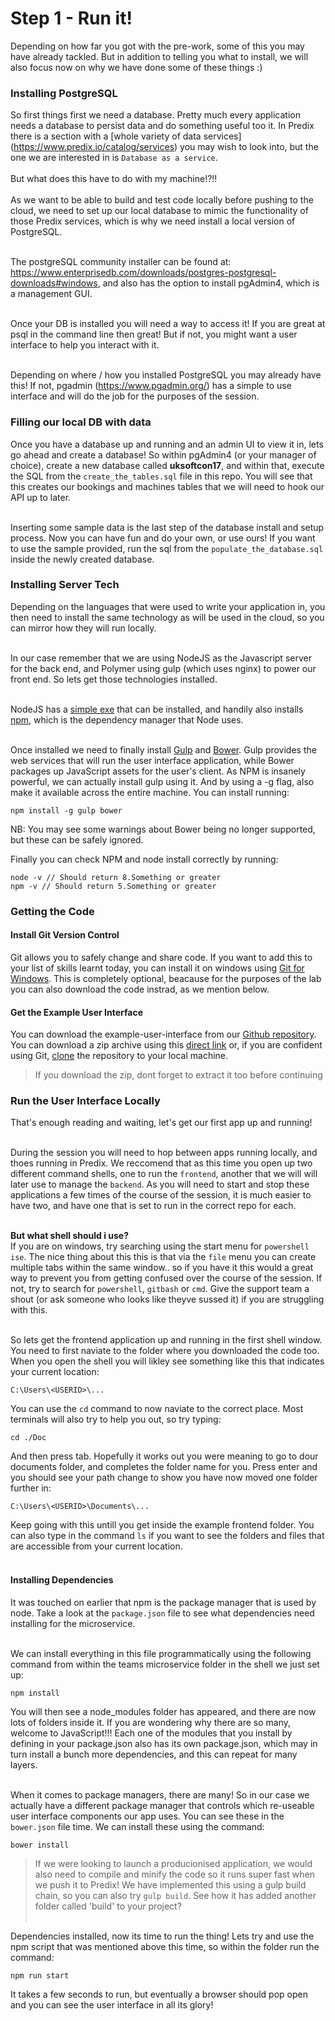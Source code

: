 # Step 1 - Run it!

Depending on how far you got with the pre-work, some of this you may have already tackled. But in addition to telling you what to install, we will also focus now on why we have done some of these things :)

### Installing PostgreSQL

So first things first we need a database. Pretty much every application needs a database to persist data and do something useful too it. In Predix there is a section with a [whole variety of data services] (https://www.predix.io/catalog/services) you may wish to look into, but the one we are interested in is `Database as a service`.<br/><br/>
But what does this have to do with my machine!?!!<br/><br/>
As we want to be able to build and test code locally before pushing to the cloud, we need to set up our local database to mimic the functionality of those Predix services, which is why we need install a local version of PostgreSQL.<br/><br/>

The postgreSQL community installer can be found at: https://www.enterprisedb.com/downloads/postgres-postgresql-downloads#windows, and also has the option to install pgAdmin4, which is a management GUI.<br/><br/>

Once your DB is installed you will need a way to access it! If you are great at psql in the command line then great! But if not, you might want a user interface to help you interact with it.<br><br/>

Depending on where / how you installed PostgreSQL you may already have this! If not, pgadmin (https://www.pgadmin.org/) has a simple to use interface and will do the job for the purposes of the session.

### Filling our local DB with data

Once you have a database up and running and an admin UI to view it in, lets go ahead and create a database! So within pgAdmin4 (or your manager of choice), create a new database called <b>uksoftcon17</b>, and within that, execute the SQL from the `create_the_tables.sql` file in this repo. You will see that this creates our bookings and machines tables that we will need to hook our API up to later.<br/><br/>

Inserting some sample data is the last step of the database install and setup process. Now you can have fun and do your own, or use ours! If you want to use the sample provided, run the sql from the `populate_the_database.sql` inside the newly created database.

### Installing Server Tech

Depending on the languages that were used to write your application in, you then need to install the same technology as will be used in the cloud, so you can mirror how they will run locally.<br/><br/>

In our case remember that we are using NodeJS as the Javascript server for the back end, and Polymer using gulp (which uses nginx) to power our front end. So lets get those technologies installed.<br/><br/>

NodeJS has a [simple exe](https://nodejs.org/en/download/) that can be installed, and handily also installs [npm](https://www.npmjs.com/), which is the dependency manager that Node uses.<br/><br/>

Once installed we need to finally install [Gulp](https://gulpjs.com/) and [Bower](https://bower.io/). Gulp provides the web services that will run the user interface application, while Bower packages up JavaScript assets for the user's client. As NPM is insanely powerful, we can actually install gulp using it. And by using a -g flag, also make it available across the entire machine. You can install running:

```
npm install -g gulp bower
```

NB: You may see some warnings about Bower being no longer supported, but these can be safely ignored.

Finally you can check NPM and node install correctly by running:

```
node -v // Should return 8.Something or greater
npm -v // Should return 5.Something or greater
```

### Getting the Code

#### Install Git Version Control

Git allows you to safely change and share code. If you want to add this to your list of skills learnt today, you can install it on windows using [Git for Windows](https://git-for-windows.github.io/). This is completely optional, beacause for the purposes of the lab you can also download the code instrad, as we mention below.

#### Get the Example User Interface

You can download the example-user-interface from our [Github repository](https://github.com/softcon17/example-user-interface). You can download a zip archive using this [direct link](https://github.com/softcon17/example-user-interface/archive/master.zip) or, if you are confident using Git, [clone](https://git-scm.com/docs/git-clone) the repository to your local machine.

> If you download the zip, dont forget to extract it too before continuing

### Run the User Interface Locally

That's enough reading and waiting, let's get our first app up and running!<br/><br/>

During the session you will need to hop between apps running locally, and thoes running in Predix. We reccomend that as this time you open up two different command shells, one to run the `frontend`, another that we will will later use to manage the `backend`. As you will need to start and stop these applications a few times of the course of the session, it is much easier to have two, and have one that is set to run in the correct repo for each. <br/><br/>

<b> But what shell should i use?</b><br/>
If you are on windows, try searching using the start menu for `powershell ise`. The nice thing about this this is that via the `file` menu you can create multiple tabs within the same window.. so if you have it this would a great way to prevent you from getting confused over the course of the session. If not, try to search for `powershell`, `gitbash` or `cmd`. Give the support team a shout (or ask someone who looks like theyve sussed it) if you are struggling with this.<br/><br/>

So lets get the frontend application up and running in the first shell window. You need to first naviate to the folder where you downloaded the code too. When you open the shell you will likley see something like this that indicates your current location:
```
C:\Users\<USERID>\...
```

You can use the `cd` command to now naviate to the correct place. Most terminals will also try to help you out, so try typing:
```
cd ./Doc
```
And then press tab. Hopefully it works out you were meaning to go to dour documents folder, and completes the folder name for you. Press enter and you should see your path change to show you have now moved one folder further in:
```
C:\Users\<USERID>\Documents\...
```
Keep going with this untill you get inside the example frontend folder. You can also type in the command `ls` if you want to see the folders and files that are accessible from your current location.<br/><br/>

#### Installing Dependencies

It was touched on earlier that npm is the package manager that is used by node. Take a look at the `package.json` file to see what dependencies need installing for the microservice.<br/><br/>

We can install everything in this file programmatically using the following command from within the teams microservice folder in the shell we just set up:

```
npm install
```

You will then see a node_modules folder has appeared, and there are now lots of folders inside it. If you are wondering why there are so many, welcome to JavaScript!!! Each one of the modules that you install by defining in your package.json also has its own package.json, which may in turn install a bunch more dependencies, and this can repeat for many layers.<br/><br/>

When it comes to package managers, there are many! So in our case we actually have a different package manager that controls which re-useable user interface components our app uses. You can see these in the `bower.json` file time. We can install these using the command:

```
bower install
```

>If we were looking to launch a producionised application, we would also need to compile and minify the code so it runs super fast when we push it to Predix! We have implemented this using a gulp build chain, so you can also try `gulp build`. See how it has added another folder called 'build' to your project?<br/><br/>

Dependencies installed, now its time to run the thing! Lets try and use the npm script that was mentioned above this time, so within the folder run the command:

```
npm run start
```

It takes a few seconds to run, but eventually a browser should pop open and you can see the user interface in all its glory!
